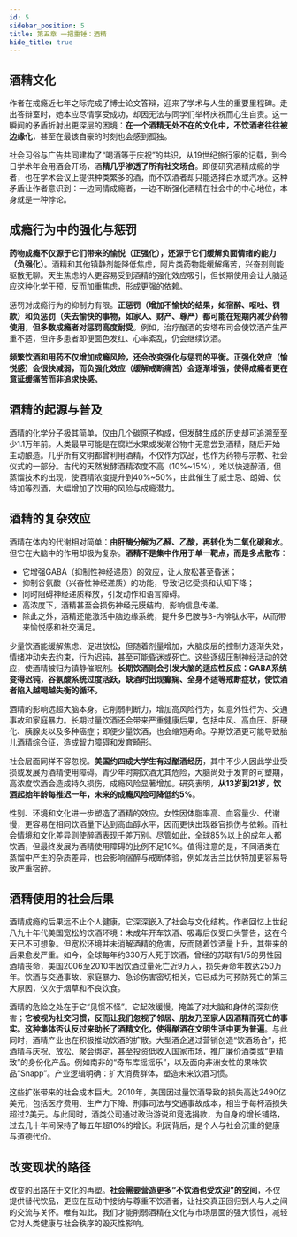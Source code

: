 ```yaml
---
id: 5
sidebar_position: 5
title: 第五章 一把重锤：酒精
hide_title: true
---
```


## 酒精文化
作者在戒瘾近七年之际完成了博士论文答辩，迎来了学术与人生的重要里程碑。走出答辩室时，她本应尽情享受成功，却因无法与同学们举杯庆祝而心生自责。这一瞬间的矛盾折射出更深层的困境：**在一个酒精无处不在的文化中，不饮酒者往往被边缘化**，甚至在最该自豪的时刻也会感到孤独。

社会习俗与广告共同建构了“喝酒等于庆祝”的共识，从19世纪旅行家的记载，到今日学术年会用酒会开场，酒**精几乎渗透了所有社交场合**。即便研究酒精成瘾的学者，也在学术会议上提供种类繁多的酒，而不饮酒者却只能选择白水或汽水。这种矛盾让作者意识到：一边同情成瘾者，一边不断强化酒精在社会中的中心地位，本身就是一种悖论。

## 成瘾行为中的强化与惩罚
**药物成瘾不仅源于它们带来的愉悦（正强化），还源于它们缓解负面情绪的能力（负强化）**。酒精和其他镇静剂能降低焦虑，阿片类药物能缓解痛苦，兴奋剂则能驱散无聊。天生焦虑的人更容易受到酒精的强化效应吸引，但长期使用会让大脑适应这种化学干预，反而加重焦虑，形成更强的依赖。

惩罚对成瘾行为的抑制力有限。**正惩罚（增加不愉快的结果，如宿醉、呕吐、罚款）和负惩罚（失去愉快的事物，如家人、财产、尊严）都可能在短期内减少药物使用，但多数成瘾者对惩罚高度耐受**。例如，治疗酗酒的安塔布司会使饮酒产生严重不适，但许多患者即便面色发红、心率紊乱，仍会继续饮酒。

**频繁饮酒和用药不仅增加成瘾风险，还会改变强化与惩罚的平衡。正强化效应（愉悦感）会很快减弱，而负强化效应（缓解戒断痛苦）会逐渐增强，使得成瘾者更在意延缓痛苦而非追求快感。**

## 酒精的起源与普及
酒精的化学分子极其简单，仅由几个碳原子构成，但发酵生成的历史却可追溯至至少1.1万年前。人类最早可能是在腐烂水果或发潮谷物中无意尝到酒精，随后开始主动酿造。几乎所有文明都曾利用酒精，不仅作为饮品，也作为药物与宗教、社会仪式的一部分。古代的天然发酵酒精浓度不高（10%~15%），难以快速醉酒，但蒸馏技术的出现，使酒精浓度提升到40%~50%，由此催生了威士忌、朗姆、伏特加等烈酒，大幅增加了饮用的风险与成瘾潜力。

## 酒精的复杂效应
酒精在体内的代谢相对简单：**由肝酶分解为乙醛、乙酸，再转化为二氧化碳和水**。但它在大脑中的作用却极为复杂。**酒精不是集中作用于单一靶点，而是多点散布**：
- 它增强GABA（抑制性神经递质）的效应，让人放松甚至昏迷；
- 抑制谷氨酸（兴奋性神经递质）的功能，导致记忆受损和认知下降；
- 同时阻碍神经递质释放，引发动作和语言障碍。
- 高浓度下，酒精甚至会损伤神经元膜结构，影响信息传递。
- 除此之外，酒精还能激活中脑边缘系统，提升多巴胺与β-内啡肽水平，从而带来愉悦感和社交满足。

少量饮酒能缓解焦虑、促进放松，但随着剂量增加，大脑皮层的控制力逐渐失效，情绪冲动失去约束，行为迟钝，甚至可能昏迷或死亡。这些逐级压制神经活动的效应，使酒精被归为镇静催眠剂。**长期饮酒则会引发大脑的适应性反应：GABA系统变得迟钝，谷氨酸系统过度活跃，缺酒时出现癫痫、全身不适等戒断症状，使饮酒者陷入越喝越失衡的循环。**

酒精的影响远超大脑本身。它削弱判断力，增加高风险行为，如意外性行为、交通事故和家庭暴力。长期过量饮酒还会带来严重健康后果，包括中风、高血压、肝硬化、胰腺炎以及多种癌症；即便少量饮酒，也会缩短寿命。孕期饮酒更可能导致胎儿酒精综合征，造成智力障碍和发育畸形。

社会层面同样不容忽视。**美国约四成大学生有过酗酒经历**，其中不少人因此学业受损或发展为酒精使用障碍。青少年时期饮酒尤其危险，大脑尚处于发育的可塑期，高浓度饮酒会造成持久损伤，成瘾风险显著增加。研究表明，**从13岁到21岁，饮酒起始年龄每推迟一年，未来的成瘾风险可降低约5%**。

性别、环境和文化进一步塑造了酒精的效应。女性因体脂率高、血容量少、代谢慢，更容易在相同饮酒量下达到高血醇水平，因而更快出现器官损伤与依赖。而社会情境和文化差异则使醉酒表现千差万别。尽管如此，全球85%以上的成年人都饮酒，但最终发展为酒精使用障碍的比例不足10%。值得注意的是，不同酒类在蒸馏中产生的杂质差异，也会影响宿醉与戒断体验，例如龙舌兰比伏特加更容易导致严重宿醉。

## 酒精使用的社会后果
酒精成瘾的后果远不止个人健康，它深深嵌入了社会与文化结构。作者回忆上世纪八九十年代美国宽松的饮酒环境：未成年开车饮酒、吸毒后仅受口头警告，这在今天已不可想象。但宽松环境并未消解酒精的危害，反而随着饮酒量上升，其带来的后果愈发严重。如今，全球每年约330万人死于饮酒，曾经的苏联有1/5的男性因酒精丧命，美国2006至2010年因饮酒过量死亡近9万人，损失寿命年数达250万年。饮酒与交通事故、家庭暴力、急诊伤害密切相关，它已成为可预防死亡的第三大原因，仅次于烟草和不良饮食。

酒精的危险之处在于它“见惯不怪”。它起效缓慢，掩盖了对大脑和身体的深刻伤害；**它被视为社交习惯，反而让我们忽视了邻居、朋友乃至家人因酒精而死亡的事实。这种集体否认反过来助长了酒精文化，使得酗酒在文明生活中更为普遍**。与此同时，酒精产业也在积极推动饮酒的扩散。大型酒企通过营销创造“饮酒场合”，把酒精与庆祝、放松、聚会绑定，甚至投资低收入国家市场，推广廉价酒类或“更精致”的身份化产品。例如南非的“奇布库摇摇乐”，以及面向非洲女性的果味饮品“Snapp”。产业逻辑明确：扩大消费群体，塑造未来饮酒习惯。

这些扩张带来的社会成本巨大。2010年，美国因过量饮酒导致的损失高达2490亿美元，包括医疗费用、生产力下降、刑事司法与交通事故成本，相当于每杯酒损失超过2美元。与此同时，酒类公司通过政治游说和竞选捐款，为自身的增长铺路，过去几十年间保持了每五年超10%的增长。利润背后，是个人与社会沉重的健康与道德代价。

## 改变现状的路径
改变的出路在于文化的再塑。**社会需要营造更多“不饮酒也受欢迎”的空间**，不仅提供替代饮品，更应在互动中接纳与尊重不饮酒者，让社交真正回归到人与人之间的交流与关怀。唯有如此，我们才能削弱酒精在文化与市场层面的强大惯性，减轻它对人类健康与社会秩序的毁灭性影响。